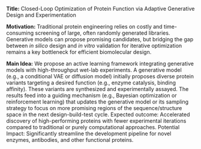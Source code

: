 **Title:** Closed-Loop Optimization of Protein Function via Adaptive Generative Design and Experimentation

**Motivation:** Traditional protein engineering relies on costly and time-consuming screening of large, often randomly generated libraries. Generative models can propose promising candidates, but bridging the gap between *in silico* design and *in vitro* validation for iterative optimization remains a key bottleneck for efficient biomolecular design.

**Main Idea:** We propose an active learning framework integrating generative models with high-throughput wet-lab experiments. A generative model (e.g., a conditional VAE or diffusion model) initially proposes diverse protein variants targeting a desired function (e.g., enzyme catalysis, binding affinity). These variants are synthesized and experimentally assayed. The results feed into a guiding mechanism (e.g., Bayesian optimization or reinforcement learning) that updates the generative model or its sampling strategy to focus on more promising regions of the sequence/structure space in the next design-build-test cycle. Expected outcome: Accelerated discovery of high-performing proteins with fewer experimental iterations compared to traditional or purely computational approaches. Potential Impact: Significantly streamline the development pipeline for novel enzymes, antibodies, and other functional proteins.